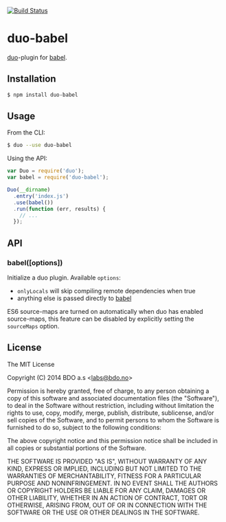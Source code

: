 [![Build Status](https://travis-ci.org/duojs/babel.svg)](https://travis-ci.org/babel/duo-babel)

# duo-babel

[duo](http://duojs.org)-plugin for [babel](/babel/babel).


## Installation

```sh
$ npm install duo-babel
```

## Usage

From the CLI:

```sh
$ duo --use duo-babel
```

Using the API:

```js
var Duo = require('duo');
var babel = require('duo-babel');

Duo(__dirname)
  .entry('index.js')
  .use(babel())
  .run(function (err, results) {
    // ...
  });
```

## API

### babel([options])

Initialize a duo plugin. Available `options`:

 * `onlyLocals` will skip compiling remote dependencies when true
 * anything else is passed directly to [babel](https://babeljs.io/docs/usage/options/)

ES6 source-maps are turned on automatically when duo has enabled source-maps,
this feature can be disabled by explicitly setting the `sourceMaps` option.


## License

The MIT License

Copyright (C) 2014 BDO a.s &lt;labs@bdo.no&gt;

Permission is hereby granted, free of charge, to any person obtaining
a copy of this software and associated documentation files (the "Software"),
to deal in the Software without restriction, including without limitation
the rights to use, copy, modify, merge, publish, distribute, sublicense,
and/or sell copies of the Software, and to permit persons to whom the
Software is furnished to do so, subject to the following conditions:

The above copyright notice and this permission notice shall be included
in all copies or substantial portions of the Software.

THE SOFTWARE IS PROVIDED "AS IS", WITHOUT WARRANTY OF ANY KIND,
EXPRESS OR IMPLIED, INCLUDING BUT NOT LIMITED TO THE WARRANTIES
OF MERCHANTABILITY, FITNESS FOR A PARTICULAR PURPOSE AND NONINFRINGEMENT.
IN NO EVENT SHALL THE AUTHORS OR COPYRIGHT HOLDERS BE LIABLE FOR ANY CLAIM,
DAMAGES OR OTHER LIABILITY, WHETHER IN AN ACTION OF CONTRACT,
TORT OR OTHERWISE, ARISING FROM, OUT OF OR IN CONNECTION WITH THE SOFTWARE
OR THE USE OR OTHER DEALINGS IN THE SOFTWARE.
